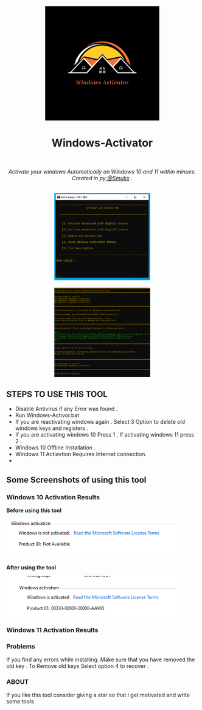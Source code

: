 <div align="center">
  <img width="300px" src="image/windows-activator-logo.png" />
  <h1>Windows-Activator</h1>
  <br>
  <p><i> Activate your windows Automatically on Windows 10 and 11 within minues. 
  <br>
    Created in py<a href="https://twitter.com/Smukx07"> @Smukx</a> .</i></p>
  <br/>
  <img src="image/main.PNG" width=50%/><br><br>
  <img src="image/windows10activation.PNG" width=50%/>
  
  <b><i></i></b>
</div>

## STEPS TO USE THIS TOOL

* Disable Antivirus if any Error was found .
* Run Windows-Activor.bat
* If you are reactivating windows again . Select 3 Option to delete old windows keys and registers .
* If you are activating windows 10 Press 1 . If activating windows 11 press 2 .
* Windows 10 Offline Installation .
* Windows 11 Actiavtion Requires Internet connection.
* 
## Some Screenshots of using this tool

### Windows 10 Activation Results

**Before using this tool**

<img src="image/windows10.PNG"/> 

**After using the tool**

<img src="image/win10activationproof2.PNG" />

### Windows 11 Activation Results


### Problems 

If you find any errors while installing. Make sure that you have removed the old key .
To Remove old keys Select option 4 to recover .

### ABOUT

If you like this tool consider giving a star so that i get motivated and write some tools

